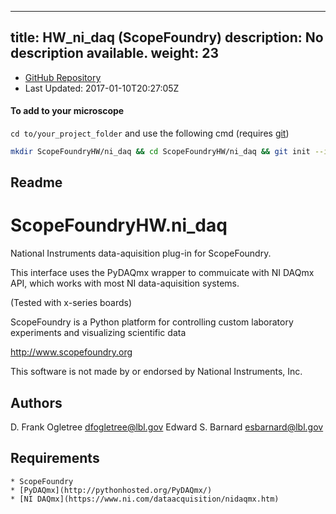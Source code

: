 
---
title: HW_ni_daq (ScopeFoundry)
description: No description available.
weight: 23
---
- [GitHub Repository](https://github.com/ScopeFoundry/HW_ni_daq)
- Last Updated: 2017-01-10T20:27:05Z

#### To add to your microscope 

`cd to/your_project_folder` and use the following cmd (requires [git](/docs/100_development/20_git/))

```bash
mkdir ScopeFoundryHW/ni_daq && cd ScopeFoundryHW/ni_daq && git init --initial-branch=master && git remote add upstream_ScopeFoundry https://github.com/ScopeFoundry/HW_ni_daq && git pull upstream_ScopeFoundry master && cd ../..
```

## Readme
ScopeFoundryHW.ni_daq
=====================

National Instruments data-aquisition plug-in for ScopeFoundry.

This interface uses the PyDAQmx wrapper to commuicate with NI DAQmx API,
which works with most NI data-aquisition systems. 

(Tested with x-series boards)


ScopeFoundry is a Python platform for controlling custom laboratory 
experiments and visualizing scientific data

<http://www.scopefoundry.org>

This software is not made by or endorsed by National Instruments, Inc.


Authors
----------

D. Frank Ogletree <dfogletree@lbl.gov>
Edward S. Barnard <esbarnard@lbl.gov>


Requirements
------------

	* ScopeFoundry
	* [PyDAQmx](http://pythonhosted.org/PyDAQmx/)
	* [NI DAQmx](https://www.ni.com/dataacquisition/nidaqmx.htm)

